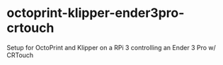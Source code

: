# octoprint-klipper-ender3pro-crtouch
Setup for OctoPrint and Klipper on a RPi 3 controlling an Ender 3 Pro w/ CRTouch
